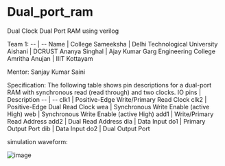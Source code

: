 # Dual_port_ram
Dual Clock Dual Port RAM using verilog

Team 1:
-- | --
Name | College
Sameeksha | Delhi Technological University
Aishani | DCRUST
Ananya Singhal | Ajay Kumar Garg Engineering College
Amritha Anujan | IIIT Kottayam

Mentor:
Sanjay Kumar Saini

Specification:
The following table shows pin descriptions for a dual-port RAM with synchronous read (read through) and two clocks.
IO pins | Description
-- | --
clk1 | Positive-Edge   Write/Primary Read Clock
clk2 | Positive-Edge   Dual Read Clock
wea | Synchronous   Write Enable (active High)
web | Synchronous   Write Enable (active High)
add1 | Write/Primary   Read Address
add2 | Dual   Read Address
dia | Data   Input
do1 | Primary Output Port
dib | Data   Input
do2 | Dual Output Port


simulation waveform:

![image](https://user-images.githubusercontent.com/72481400/98443803-cf4e5c80-2133-11eb-975e-097f68dbda61.png)


